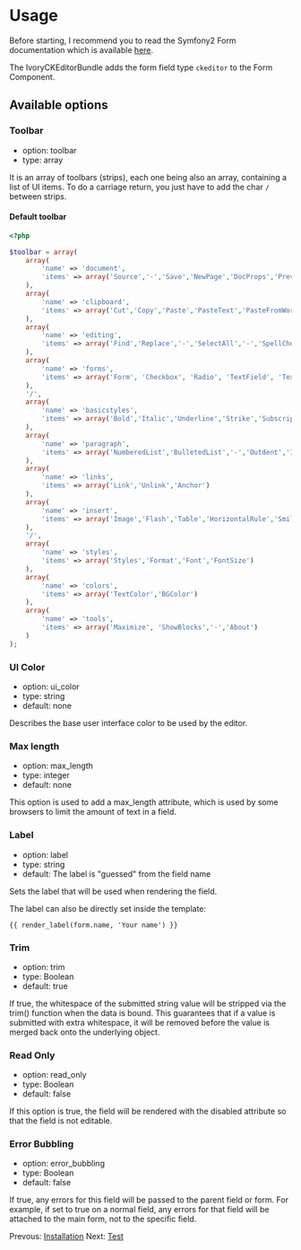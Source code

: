 # Usage

Before starting, I recommend you to read the Symfony2 Form documentation which is available [here](http://symfony.com/doc/current/book/forms.html).

The IvoryCKEditorBundle adds the form field type ``ckeditor`` to the Form Component.

## Available options

### Toolbar

   - option: toolbar
   - type: array

It is an array of toolbars (strips), each one being also an array, containing a list of UI items.
To do a carriage return, you just have to add the char ``/`` between strips.

#### Default toolbar

``` php
<?php

$toolbar = array(
    array(
        'name' => 'document',
        'items' => array('Source','-','Save','NewPage','DocProps','Preview','Print','-','Templates')
    ),
    array(
        'name' => 'clipboard',
        'items' => array('Cut','Copy','Paste','PasteText','PasteFromWord','-','Undo','Redo')
    ),
    array(
        'name' => 'editing',
        'items' => array('Find','Replace','-','SelectAll','-','SpellChecker', 'Scayt')
    ),
    array(
        'name' => 'forms',
        'items' => array('Form', 'Checkbox', 'Radio', 'TextField', 'Textarea', 'Select', 'Button', 'ImageButton', 'HiddenField')
    ),
    '/',
    array(
        'name' => 'basicstyles',
        'items' => array('Bold','Italic','Underline','Strike','Subscript','Superscript','-','RemoveFormat')
    ),
    array(
        'name' => 'paragraph',
        'items' => array('NumberedList','BulletedList','-','Outdent','Indent','-','Blockquote','CreateDiv','-','JustifyLeft','JustifyCenter','JustifyRight','JustifyBlock','-','BidiLtr','BidiRtl')
    ),
    array(
        'name' => 'links',
        'items' => array('Link','Unlink','Anchor')
    ),
    array(
        'name' => 'insert',
        'items' => array('Image','Flash','Table','HorizontalRule','Smiley','SpecialChar','PageBreak')
    ),
    '/',
    array(
        'name' => 'styles',
        'items' => array('Styles','Format','Font','FontSize')
    ),
    array(
        'name' => 'colors',
        'items' => array('TextColor','BGColor')
    ),
    array(
        'name' => 'tools',
        'items' => array('Maximize', 'ShowBlocks','-','About')
    )
);
```

### UI Color

   - option: ui_color
   - type: string
   - default: none

Describes the base user interface color to be used by the editor.

### Max length

   - option: max_length
   - type: integer
   - default: none

This option is used to add a max_length attribute, which is used by some browsers to limit the amount of text in a field.

### Label

   - option: label
   - type: string 
   - default: The label is "guessed" from the field name

Sets the label that will be used when rendering the field. 

The label can also be directly set inside the template:

```
{{ render_label(form.name, 'Your name') }}
```

### Trim

   - option: trim
   - type: Boolean
   - default: true

If true, the whitespace of the submitted string value will be stripped via the trim() function when the data is bound. 
This guarantees that if a value is submitted with extra whitespace, it will be removed before the value is merged back onto the underlying object.

### Read Only

   - option: read_only
   - type: Boolean
   - default: false

If this option is true, the field will be rendered with the disabled attribute so that the field is not editable.

### Error Bubbling

   - option: error_bubbling
   - type: Boolean
   - default: false

If true, any errors for this field will be passed to the parent field or form. 
For example, if set to true on a normal field, any errors for that field will be attached to the main form, not to the specific field.

Prevous: [Installation](http://github.com/egeloen/IvoryCKEditorBundle/blob/master/Resources/doc/installation.md)
Next: [Test](http://github.com/egeloen/IvoryCKEditorBundle/blob/master/Resources/doc/test.md)